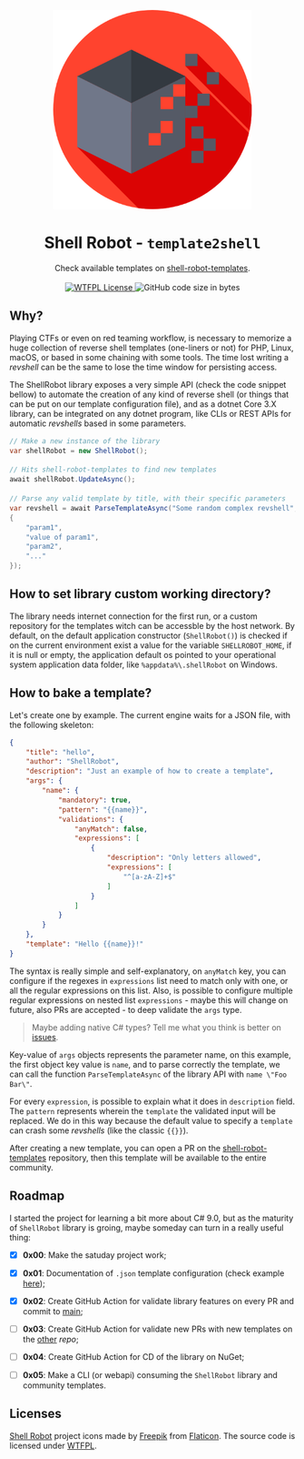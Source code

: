 <p align="center">
<a href="https://github.com/BizarreNULL/shell-robot/">
  <img src="./assets/logo.png" width="350" />
</a>
</p>
<h1 align="center">
  Shell Robot - <code>template2shell</code>
</h1>

<p align="center">
  Check available templates on <a href="https://github.com/BizarreNULL/shell-robot-templates">shell-robot-templates</a>.
  <br/><br/>
  <a href="http://www.wtfpl.net/txt/copying/">
    <img alt="WTFPL License" src="https://img.shields.io/github/license/BizarreNULL/shell-robot" />
  </a>
  <img alt="GitHub code size in bytes" src="https://img.shields.io/github/languages/code-size/BizarreNULL/shell-robot">
</p>


## Why?

Playing CTFs or even on red teaming workflow, is necessary to memorize a huge collection of reverse shell templates (one-liners or not) for PHP, Linux, macOS, or based in some chaining with some tools. The time lost writing a *revshell* can be the same to lose the time window for persisting access.

The ShellRobot library exposes a very simple API (check the code snippet bellow) to automate the creation of any kind of reverse shell (or things that can be put on our template configuration file), and as a dotnet Core 3.X library, can be integrated on any dotnet program, like CLIs or REST APIs for automatic *revshells* based in some parameters.

```csharp
// Make a new instance of the library
var shellRobot = new ShellRobot();

// Hits shell-robot-templates to find new templates
await shellRobot.UpdateAsync();

// Parse any valid template by title, with their specific parameters
var revshell = await ParseTemplateAsync("Some random complex revshell", new[]
{
    "param1",
    "value of param1",
    "param2",
    "..."
});
```



## How to set library custom working directory?

The library needs internet connection for the first run, or a custom repository for the templates witch can be accessble by the host network. By default, on the default application constructor (`ShellRobot()`) is checked if on the current environment exist a value for the variable `SHELLROBOT_HOME`, if it is null or empty, the application default os pointed to your operational system application data folder, like `%appdata%\.shellRobot` on Windows.



## How to bake a template?

Let's create one by example. The current engine waits for a JSON file, with the following skeleton:

```json
{
    "title": "hello",
    "author": "ShellRobot",
    "description": "Just an example of how to create a template",
    "args": {
        "name": {
            "mandatory": true,
            "pattern": "{{name}}",
            "validations": {
                "anyMatch": false,
                "expressions": [
                    {
                        "description": "Only letters allowed",
                        "expressions": [
                            "^[a-zA-Z]+$"
                        ]
                    }
                ]
            }
        }
    },
    "template": "Hello {{name}}!"
}
```

The syntax is really simple and self-explanatory, on `anyMatch` key, you can configure if the regexes in `expressions` list need to match only with one, or all the regular expressions on this list. Also, is possible to configure multiple regular expressions on nested list `expressions` - maybe this will change on future, also PRs are accepted - to deep validate the `args` type.

> Maybe adding native C# types? Tell me what you think is better on [issues](https://github.com/BizarreNULL/shell-robot/issues).

Key-value of `args` objects represents the parameter name, on this example, the first object key value is `name`, and to parse correctly the template, we can call the function `ParseTemplateAsync` of the library API with `name \"Foo Bar\"`.

For every `expression`, is possible to explain what it does in `description` field. The `pattern` represents wherein  the `template` the validated input will be replaced. We do in this way because the default value to specify a `template` can crash some *revshells* (like the classic `{{}}`).

After creating a new template, you can open a PR on the [shell-robot-templates](https://github.com/BizarreNULL/shell-robot-templates) repository, then this template will be available to the entire community.

## Roadmap

I started the project for learning a bit more about C# 9.0, but as the maturity of `ShellRobot` library is groing, maybe someday can turn in a really useful thing:

- [x] **0x00**: Make the satuday project work;
- [x] **0x01**: Documentation of `.json` template configuration (check example [here](https://github.com/BizarreNULL/shell-robot-templates/blob/main/bash-tcp.json));
- [x] **0x02**: Create GitHub Action for validate library features on every PR and commit to [main](https://github.com/BizarreNULL/shell-robot/tree/main);
- [ ] **0x03**: Create GitHub Action for validate new PRs with new templates on the [other](https://github.com/BizarreNULL/shell-robot-templates) _repo_;
- [ ] **0x04**: Create GitHub Action for CD of the library on NuGet;
- [ ] **0x05**: Make a CLI (or webapi) consuming the `ShellRobot` library and community templates. 



## Licenses

[Shell Robot](https://github.com/BizarreNULL/shell-robot) project icons made by [Freepik](www.flaticon.com/authors/freepik) from [Flaticon](https://www.flaticon.com/). The source code is licensed under [WTFPL](http://www.wtfpl.net/).